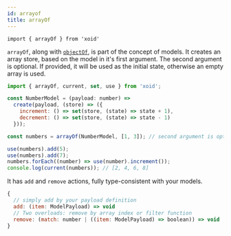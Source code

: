 ```yaml
---
id: arrayof
title: arrayOf
---
```


`import { arrayOf } from 'xoid'`

`arrayOf`, along with [`objectOf`](`objectOf`), is part of the concept of models. It creates an array store, based on the model in it's first argument. The second argument is optional. If provided, it will be used as the initial state, otherwise an empty array is used.

```js
import { arrayOf, current, set, use } from 'xoid';

const NumberModel = (payload: number) =>
  create(payload, (store) => ({
    increment: () => set(store, (state) => state + 1),
    decrement: () => set(store, (state) => state - 1)
  }));

const numbers = arrayOf(NumberModel, [1, 3]); // second argument is optional

use(numbers).add(5);
use(numbers).add(7);
numbers.forEach((number) => use(number).increment());
console.log(current(numbers)); // [2, 4, 6, 8]
```

It has `add` and `remove` actions, fully type-consistent with your models.

```js
{
  // simply add by your payload definition
  add: (item: ModelPayload) => void
  // Two overloads: remove by array index or filter function
  remove: (match: number | ((item: ModelPayload) => boolean)) => void
}
```
